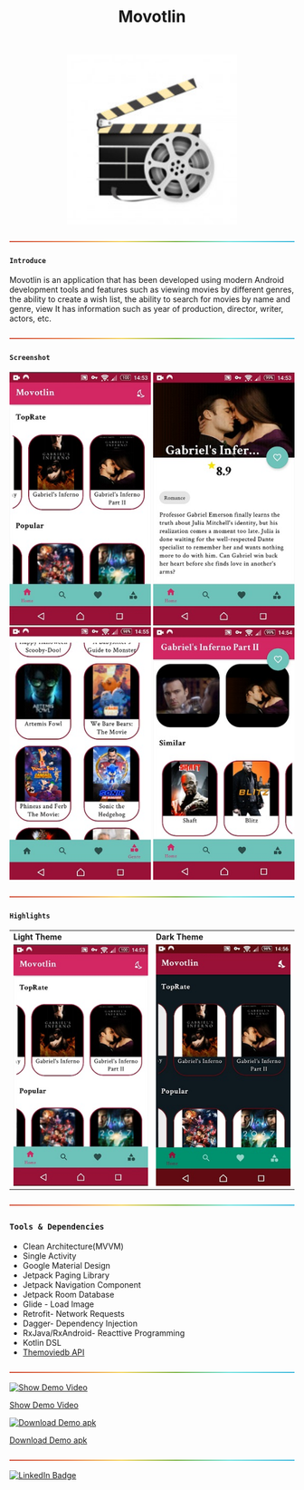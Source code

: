 
<h1 align="center"> Movotlin </h1>
<br>
<p align="center">
    <img alt="Movotlin" title="Movotlin" src="ScreenShots/mainicon.jpg" width="300">
</p>


![-----------------------------------------------------](ScreenShots/rainbow.png)

#### `Introduce`

Movotlin is an application that has been developed using modern Android development tools and features such as viewing movies by different genres, the ability to create a wish list, the ability to search for movies by name and genre, view It has information such as year of production, director, writer, actors, etc.

![-----------------------------------------------------](ScreenShots/rainbow.png)

#### `Screenshot` 

<p align="center">
  <img src = "ScreenShots/screenshot1.jpg" width=250>
   <img src = "ScreenShots/screenshot2.jpg" width=250>
  <br>
   <img src = "ScreenShots/screenshot3.jpg" width=250>
   <img src = "ScreenShots/screenshot4.jpg" width=250>
  </p>
  
  ![-----------------------------------------------------](ScreenShots/rainbow.png)
  
#### `Highlights`

<table align="center">
  <tr>
    <td><b>Light Theme</td>
    <td><b>Dark Theme</td>
  </tr>
  <tr>
    <td><img src = "ScreenShots/screenshot1.jpg" width=250></td>
    <td><img src = "ScreenShots/screenshot5.jpg" width=250></td>
  </tr>
</table>

  ![-----------------------------------------------------](ScreenShots/rainbow.png)
  
### `Tools & Dependencies`
* Clean Architecture(MVVM)
* Single Activity
* Google Material Design
* Jetpack Paging Library
* Jetpack Navigation Component
* Jetpack Room Database
* Glide - Load Image
* Retrofit- Network Requests
* Dagger- Dependency Injection
* RxJava/RxAndroid- Reacttive Programming
* Kotlin DSL
* [Themoviedb API](https://developers.themoviedb.org/3/getting-started/introduction)

 ![-----------------------------------------------------](ScreenShots/rainbow.png)

[![Show Demo Video](https://img.shields.io/badge/-Show%20Demo%20Video-red)](https://drive.google.com/file/d/1kU1G4afUGPCBxyfi0tZb8FYMaiadgjkI/view?usp=sharing)

[Show Demo Video](https://drive.google.com/file/d/1kU1G4afUGPCBxyfi0tZb8FYMaiadgjkI/view?usp=sharing)


[![Download Demo apk](https://img.shields.io/badge/-Download%20Demo%20apk-orange)](#)

[Download Demo apk](#)

![-----------------------------------------------------](ScreenShots/rainbow.png)

[![LinkedIn Badge](https://img.shields.io/badge/LinkedIn-0077B5?style=for-the-badge&logo=linkedin&logoColor=white)](https://www.linkedin.com/in/omid-taheri)
